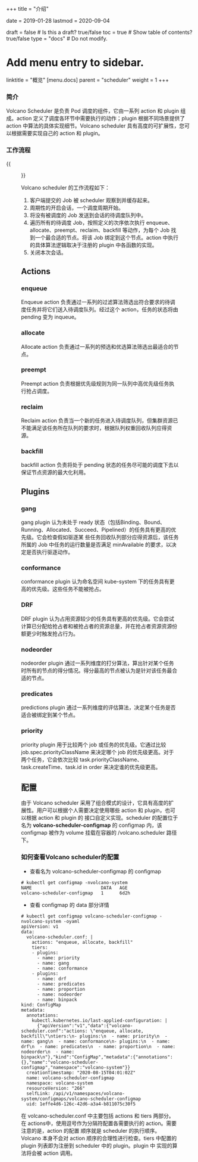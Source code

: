 +++
title = "介绍"


date = 2019-01-28
lastmod = 2020-09-04

draft = false  # Is this a draft? true/false
toc = true  # Show table of contents? true/false
type = "docs"  # Do not modify.

# Add menu entry to sidebar.
linktitle = "概览"
[menu.docs]
  parent = "scheduler"
  weight = 1
+++

### 简介
Volcano Scheduler 是负责 Pod 调度的组件，它由一系列 action 和 plugin 组成。action 定义了调度各环节中需要执行的动作；plugin 根据不同场景提供了 action
中算法的具体实现细节。Volcano scheduler 具有高度的可扩展性，您可以根据需要实现自己的 action 和 plugin。

### 工作流程
{{<figure library="1" src="scheduler.PNG" title="Volcano scheduler工作流">}}

Volcano scheduler 的工作流程如下：

1. 客户端提交的 Job 被 scheduler 观察到并缓存起来。
2. 周期性的开启会话，一个调度周期开始。
3. 将没有被调度的 Job 发送到会话的待调度队列中。
4. 遍历所有的待调度 Job，按照定义的次序依次执行 enqueue、allocate、preempt、reclaim、backfill 等动作，为每个 Job 找到一个最合适的节点。将该 Job
绑定到这个节点。action 中执行的具体算法逻辑取决于注册的 plugin 中各函数的实现。
5. 关闭本次会话。

## Actions
### enqueue
Enqueue action 负责通过一系列的过滤算法筛选出符合要求的待调度任务并将它们送入待调度队列。经过这个 action，任务的状态将由 pending 变为 inqueue。
### allocate
Allocate action 负责通过一系列的预选和优选算法筛选出最适合的节点。
### preempt
Preempt action 负责根据优先级规则为同一队列中高优先级任务执行抢占调度。
### reclaim
Reclaim action 负责当一个新的任务进入待调度队列，但集群资源已不能满足该任务所在队列的要求时，根据队列权重回收队列应得资源。
### backfill
backfill action 负责将处于 pending 状态的任务尽可能的调度下去以保证节点资源的最大化利用。

## Plugins
### gang
gang plugin 认为未处于 ready 状态（包括Binding、Bound、Running、Allocated、Succeed、Pipelined）的任务具有更高的优先级。它会检查假如驱逐某
些任务回收队列部分应得资源后，该任务所属的 Job 中任务的运行数量是否满足 minAvailable 的要求，以决定是否执行驱逐动作。
### conformance
conformance plugin 认为命名空间 kube-system 下的任务具有更高的优先级。这些任务不能被抢占。
### DRF
DRF plugin 认为占用资源较少的任务具有更高的优先级。它会尝试计算已分配给抢占者和被抢占者的资源总量，并在抢占者资源资源份额更少时触发抢占行为。
### nodeorder
nodeorder plugin 通过一系列维度的打分算法，算出针对某个任务时所有的节点的得分情况。得分最高的节点被认为是针对该任务最合适的节点。
### predicates
predictions plugin 通过一系列维度的评估算法，决定某个任务是否适合被绑定到某个节点。
### priority
priority plugin 用于比较两个 job 或任务的优先级。它通过比较 job.spec.priorityClassName 来决定哪个 job 的优先级更高。对于两个任务，它会依次比较
task.priorityClassName、task.createTime、task.id in order 来决定谁的优先级更高。
## 配置
由于 Volcano scheduler 采用了组合模式的设计，它具有高度的扩展性。用户可以根据个人需要决定使用哪些 action 和 plugin，也可以根据 action 和 plugin 的
接口自定义实现。scheduler 的配置位于名为 **volcano-scheduler-configmap** 的 configmap 内，该 configmap 被作为 volume 挂载在容器的 /volcano.scheduler
路径下。
### 如何查看Volcano scheduler的配置
* 查看名为 volcano-scheduler-configmap 的 configmap

```shell
# kubectl get configmap -nvolcano-system
NAME                          DATA   AGE
volcano-scheduler-configmap   1      6d2h
```

* 查看 configmap 的 data 部分详情

```shell
# kubectl get configmap volcano-scheduler-configmap -nvolcano-system -oyaml
apiVersion: v1
data:
  volcano-scheduler.conf: |
    actions: "enqueue, allocate, backfill"
    tiers:
    - plugins:
      - name: priority
      - name: gang
      - name: conformance
    - plugins:
      - name: drf
      - name: predicates
      - name: proportion
      - name: nodeorder
      - name: binpack
kind: ConfigMap
metadata:
  annotations:
    kubectl.kubernetes.io/last-applied-configuration: |
      {"apiVersion":"v1","data":{"volcano-scheduler.conf":"actions: \"enqueue, allocate, backfill\"\ntiers:\n- plugins:\n  - name: priority\n  - name: gang\n  - name: conformance\n- plugins:\n  - name: drf\n  - name: predicates\n  - name: proportion\n  - name: nodeorder\n  - name: binpack\n"},"kind":"ConfigMap","metadata":{"annotations":{},"name":"volcano-scheduler-configmap","namespace":"volcano-system"}}
  creationTimestamp: "2020-08-15T04:01:02Z"
  name: volcano-scheduler-configmap
  namespace: volcano-system
  resourceVersion: "266"
  selfLink: /api/v1/namespaces/volcano-system/configmaps/volcano-scheduler-configmap
  uid: 1effe4d6-126c-42d6-a3a4-b811075c30f5
```

在 volcano-scheduler.conf 中主要包括 actions 和 tiers 两部分。在 actions中，使用逗号作为分隔符配置各需要执行的 action。需要注意的是，action 的配置
顺序就是 scheduler 的执行顺序。Volcano 本身不会对 action 顺序的合理性进行检查。tiers 中配置的 plugin 列表即为注册到 scheduler 中的 plugin。plugin 中
实现的算法将会被 action 调用。